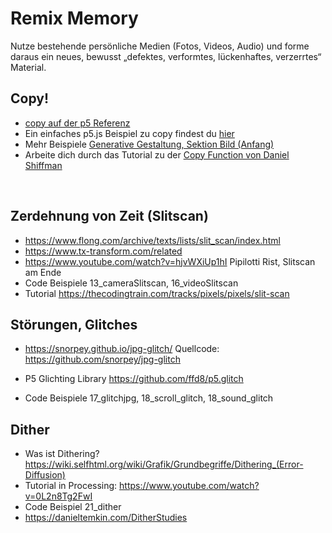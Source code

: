 # Remix Memory
Nutze bestehende persönliche Medien (Fotos, Videos, Audio) und forme daraus ein neues, bewusst „defektes, verformtes, lückenhaftes, verzerrtes“ Material.

## Copy!
* <a href="https://p5js.org/reference/#/p5.Image/copy" target="_blank">copy auf der p5 Referenz</a>
* Ein einfaches p5.js Beispiel zu copy findest du <a href="https://editor.p5js.org/hzuellig/sketches/58wu8M8pt" target="_blank">hier </a> 
* Mehr Beispiele <a href="http://www.generative-gestaltung.de/2/" target="_blank">Generative Gestaltung, Sektion Bild (Anfang)</a> 
* Arbeite dich durch das Tutorial zu der <a href="https://timrodenbroeker.de/shiffman-copy/" target="_blank">Copy Function von Daniel Shiffman </a>
<br/>

## Zerdehnung von Zeit  (Slitscan)  
* https://www.flong.com/archive/texts/lists/slit_scan/index.html
* https://www.tx-transform.com/related
* https://www.youtube.com/watch?v=hjvWXiUp1hI
Pipilotti Rist, Slitscan am Ende 
* Code Beispiele 13_cameraSlitscan, 16_videoSlitscan
* Tutorial https://thecodingtrain.com/tracks/pixels/pixels/slit-scan

## Störungen, Glitches
* https://snorpey.github.io/jpg-glitch/ Quellcode: https://github.com/snorpey/jpg-glitch
* P5 Glichting Library https://github.com/ffd8/p5.glitch 

* Code Beispiele 17_glitchjpg, 18_scroll_glitch, 18_sound_glitch

## Dither 
* Was ist Dithering? https://wiki.selfhtml.org/wiki/Grafik/Grundbegriffe/Dithering_(Error-Diffusion)
* Tutorial in Processing: https://www.youtube.com/watch?v=0L2n8Tg2FwI
* Code Beispiel 21_dither
* https://danieltemkin.com/DitherStudies 